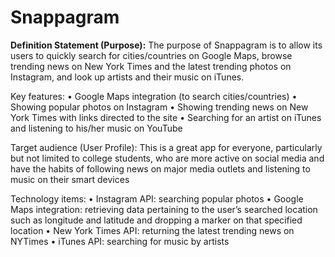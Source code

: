 # Snappagram

<b>Definition Statement (Purpose):</b>
	The purpose of Snappagram is to allow its users to quickly search for cities/countries on Google Maps,  browse trending news on New York Times and the latest trending photos on Instagram, and look up artists and their music on iTunes. 


Key features: 
•	Google Maps integration (to search cities/countries)
•	Showing popular photos on Instagram 
•	Showing trending news on New York Times with links directed to the site
•	Searching for an artist on iTunes and listening to his/her music on YouTube


Target audience (User Profile):
	This is a great app for everyone, particularly but not limited to college students, who are more active on social media and have the habits of following news on major media outlets and listening to music on their smart devices 

Technology items:
•	Instagram API: searching popular photos 
•	Google Maps integration: retrieving data pertaining to the user’s searched location such as longitude and latitude and dropping a marker on that specified location
•	New York Times API: returning the latest trending news on NYTimes
•	iTunes API: searching for music by artists
